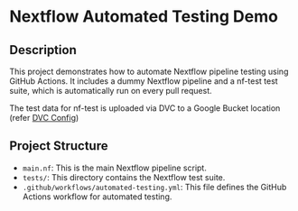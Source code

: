 # Nextflow Automated Testing Demo

## Description

This project demonstrates how to automate Nextflow pipeline testing using GitHub Actions. It includes a dummy Nextflow pipeline and a nf-test test suite, which is automatically run on every pull request.

The test data for nf-test is uploaded via DVC to a Google Bucket location (refer [DVC Config](.dvc/config))

## Project Structure

- `main.nf`: This is the main Nextflow pipeline script.
- `tests/`: This directory contains the Nextflow test suite.
- `.github/workflows/automated-testing.yml`: This file defines the GitHub Actions workflow for automated testing.